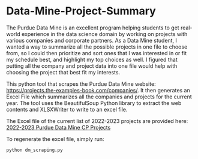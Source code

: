 # Data-Mine-Project-Summary

The Purdue Data Mine is an excellent program helping students to get real-world experience in the data science domain by working on projects with various companies and corporate partners. As a Data Mine student, I wanted a way to summarize all the possible projects in one file to choose from, so I could then prioritize and sort ones that I was interested in or fit my schedule best, and highlight my top choices as well. I figured that putting all the company and project data into one file would help with choosing the project that best fit my interests.

This python tool that scrapes the Purdue Data Mine website: https://projects.the-examples-book.com/companies/. It then generates an Excel File which summarizes all the companies and projects for the current year. The tool uses the BeautifulSoup Python library to extract the web contents and XLSXWriter to write to an excel file.

The Excel file of the current list of 2022-2023 projects are provided here: [2022-2023 Purdue Data Mine CP Projects](https://github.com/amritrajb/Data-Mine-Project-Summary/blob/main/data_mine_projects_2022-2023.xlsx)

To regenerate the excel file, simply run:
```
python dm_scraping.py 
```

